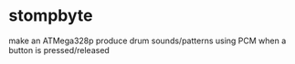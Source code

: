 # stompbyte
 make an ATMega328p produce drum sounds/patterns using PCM when a button is pressed/released
